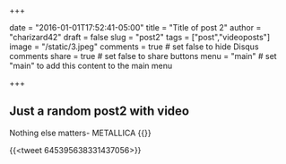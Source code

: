 +++

date = "2016-01-01T17:52:41-05:00"
title = "Title of post 2"
author = "charizard42"
draft = false
slug = "post2"
tags = ["post","videoposts"]
image = "/static/3.jpeg"
comments = true    # set false to hide Disqus comments
share = true        # set false to share buttons
menu = "main"           # set "main" to add this content to the main menu

+++
## Just a random post2 with video


Nothing else matters- METALLICA
{{<youtube tAGnKpE4NCI>}}


{{<tweet 645395638331437056>}}





